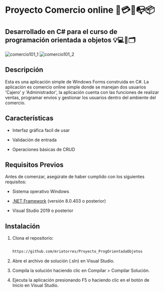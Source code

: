 # Proyecto Comercio online 🛒💳🚚📭📦
## Desarrollado en C# para el curso de programación orientada a objetos 💡💻🔗🗂

![comercio101_1](https://github.com/user-attachments/assets/6ec87fc8-2a25-4e99-b41b-fb0ccfd18397)
![comercio101_2](https://github.com/user-attachments/assets/3825cda5-36c1-42c9-b292-ff0fdf7c4d9b)

## Descripción




Esta es una aplicación simple de Windows Forms construida en C#. La aplicación es comercio online simple donde se manejan dos usuarios 'Cajero' y 'Administrador', la aplicación cuenta con las funciones de realizar ventas, programar envios y gestionar los usuarios dentro del ambiente del comercio.


## Características


- Interfaz gráfica facil de usar

- Validación de entrada

- Operaciones básicas de CRUD


## Requisitos Previos


Antes de comenzar, asegúrate de haber cumplido con los siguientes requisitos:


- Sistema operativo Windows

- [.NET Framework](https://dotnet.microsoft.com/download/dotnet-framework) (versión 8.0.403 o posterior)

- Visual Studio 2019 o posterior


## Instalación


1. Clona el repositorio:

   ```bash

   https://github.com/mriatorres/Proyecto_ProgOrientadaObjetos


2. Abre el archivo de solución (.sln) en Visual Studio.
  
3. Compila la solución haciendo clic en Compilar > Compilar Solución.

4. Ejecuta la aplicación presionando F5 o haciendo clic en el botón de Inicio en Visual Studio.

